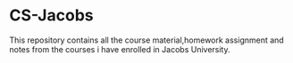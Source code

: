 # CS-Jacobs
This repository contains all the course material,homework assignment and notes from the courses i have enrolled in Jacobs University.
